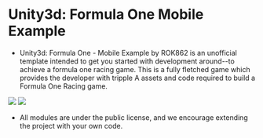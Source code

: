 # Unity3d: Formula One Mobile Example

- Unity3d: Formula One - Mobile Example by ROK862 is an unofficial template intended to get you started with development around--to achieve a formula one racing game. This is a fully fletched game which provides the developer with tripple A assets and code required to build a Formula One Racing game.

<img src='https://scontent.fers3-1.fna.fbcdn.net/v/t39.30808-6/p240x240/266279962_5111914952170200_7099517870068134890_n.jpg?_nc_cat=105&ccb=1-5&_nc_sid=730e14&_nc_ohc=t8YhbxSXnVoAX_TGeOt&_nc_ht=scontent.fers3-1.fna&oh=00_AT85cXBEPVBWLEnxp3tavmGg-Qr3Ds5davy-cbafcrf-8Q&oe=61FB1C79' />

<img src='https://scontent.fers3-1.fna.fbcdn.net/v/t39.30808-6/265599169_5111915042170191_6504459629976319728_n.jpg?_nc_cat=107&ccb=1-5&_nc_sid=730e14&_nc_ohc=s_STFoDQcTgAX-DkmEz&_nc_ht=scontent.fers3-1.fna&oh=00_AT-1CJnb23iIe8aKSF9m5273Cnl3Ro1r0qtc8L2oUT0Y0g&oe=61FAD8A4' />

- All modules are under the public license, and we encourage extending the project with your own code.
